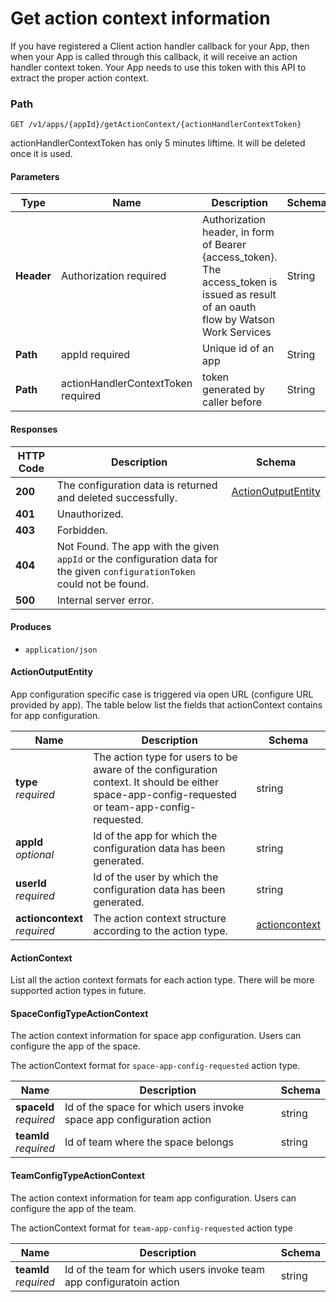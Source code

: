 # Get action context information 

If you have registered a Client action handler callback for your App, then when your App is called through this callback, it will receive an action handler context token. Your App needs to use this token with this API to extract the proper action context.

### Path
```
GET /v1/apps/{appId}/getActionContext/{actionHandlerContextToken}
```
actionHandlerContextToken has only 5 minutes liftime. It will be deleted once it is used. 

#### Parameters

|Type|Name|Description|Schema|
|---|---|---|---|
|**Header**|Authorization required|Authorization header, in form of Bearer {access_token}. The access_token is issued as result of an oauth flow by Watson Work Services|String|
|**Path**|appId required|Unique id of an app|String|
|**Path**|actionHandlerContextToken required|token generated by caller before|String|

#### Responses

|HTTP Code|Description|Schema|
|---|---|---|
|**200**|The configuration data is returned and deleted successfully.|[ActionOutputEntity](#ActionOutputEntity)|
|**401**|Unauthorized.||
|**403**|Forbidden.||
|**404**|Not Found. The app with the given `appId` or the configuration data for the given `configurationToken` could not be found.||
|**500**|Internal server error.||

#### Produces

* `application/json`

<a name="ActionOutputEntity"></a>

#### ActionOutputEntity

App configuration specific case is triggered via open URL (configure URL provided by app).
The table below list the fields that actionContext contains for app configuration.

|Name|Description|Schema|
|---|---|---|
|**type**  <br>*required*|The action type for users to be aware of the configuration context. It should be either space-app-config-requested or team-app-config-requested.|string|
|**appId**  <br>*optional*|Id of the app for which the configuration data has been generated.|string|
|**userId**  <br>*required*|Id of the user by which the configuration data has been generated.|string|
|**actioncontext**  <br>*required*|The action context structure according to the action type.|[actioncontext](#actioncontext)|


<a name="actioncontext"></a>

#### ActionContext

List all the action context formats for each action type. There will be more supported action types in future.

#### SpaceConfigTypeActionContext

The action context information for space app configuration. Users can configure the app of the space. 

The actionContext format for `space-app-config-requested` action type.

|Name|Description|Schema|
|---|---|---|
|**spaceId** <br>*required*|Id of the space for which users invoke space app configuration action|string|
|**teamId** <br>*required*|Id of team where the space belongs|string|

#### TeamConfigTypeActionContext

The action context information for team app configuration. Users can configure the app of the team.

The actionContext format for `team-app-config-requested` action type

|Name|Description|Schema|
|---|---|---|
|**teamId** <br>*required*|Id of the team for which users invoke team app configuratoin action|string|




